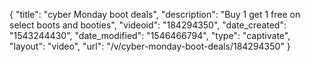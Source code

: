 {
    "title": "cyber Monday  boot deals",
    "description": "Buy 1 get 1 free on select boots and booties",
    "videoid": "184294350",
    "date_created": "1543244430",
    "date_modified": "1546466794",
    "type": "captivate",
    "layout": "video",
    "url": "\/v\/cyber-monday-boot-deals\/184294350"
}